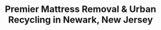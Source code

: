 ---
layout: location.njk
title: "Premier Mattress Removal & Urban Recycling in Newark, New Jersey"
metaDescription: "Premier mattress removal and urban recycling in Newark, NJ. Next-day pickup serving New Jersey's largest city from Ironbound district to University Heights with specialized metropolitan transportation hub service."
permalink: /mattress-removal/new-jersey/newark/
state: "New Jersey"
stateSlug: "new-jersey"
city: "Newark"
citySlug: "newark"
zip: "07102"
latitude: 40.7357
longitude: -74.1724
tier: 1
population: 311549
businessLicense: "NJ-NK-2025-001"
pricing:
  oneItem: 125
  twoItems: 155
  threeItems: 180
  isPopular: twoItems
serviceArea: "Newark, New Jersey including downtown business district, Ironbound neighborhood, University Heights, and Newark Liberty International Airport area"
neighborhoods: [
  {
    "name": "Downtown Newark",
    "zipCodes": ["07102", "07101"]
  },
  {
    "name": "Ironbound District",
    "zipCodes": ["07105"]
  },
  {
    "name": "University Heights",
    "zipCodes": ["07102"]
  },
  {
    "name": "North Ward",
    "zipCodes": ["07104"]
  },
  {
    "name": "East Ward",
    "zipCodes": ["07105"]
  },
  {
    "name": "South Ward",
    "zipCodes": ["07103"]
  },
  {
    "name": "West Ward",
    "zipCodes": ["07103"]
  },
  {
    "name": "Central Ward",
    "zipCodes": ["07102"]
  },
  {
    "name": "Newark Liberty Airport Area",
    "zipCodes": ["07114"]
  },
  {
    "name": "Forest Hill",
    "zipCodes": ["07104"]
  },
  {
    "name": "Vailsburg",
    "zipCodes": ["07106"]
  },
  {
    "name": "Weequahic",
    "zipCodes": ["07112"]
  },
  {
    "name": "Branch Brook Park Area",
    "zipCodes": ["07104"]
  },
  {
    "name": "Port Newark Industrial",
    "zipCodes": ["07114"]
  }
]
zipCodes:
  - "07101"
  - "07102"
  - "07103"
  - "07104"
  - "07105"
  - "07106"
  - "07107"
  - "07108"
  - "07112"
  - "07114"
recyclingPartners:
  - "Waste Management Essex County"
  - "ECUA Essex County Utilities Authority"
  - "New Jersey Department of Environmental Protection Licensed Facilities"
  - "Regional Recycling Centers"
nearbyCities:
  - name: "Jersey City"
    slug: "jersey-city"
    distance: 8
    isSuburb: false
  - name: "East Orange"
    slug: "east-orange"
    distance: 5
    isSuburb: true
  - name: "Edison"
    slug: "edison"
    distance: 12
    isSuburb: true
  - name: "Elizabeth"
    slug: "elizabeth"
    distance: 8
    isSuburb: true
  - name: "Middletown"
    slug: "middletown"
    distance: 25
    isSuburb: true
  - name: "Woodbridge"
    slug: "woodbridge"
    distance: 15
    isSuburb: true
reviews:
  count: 542
  featured:
    - text: "Man, these guys saved my butt! Had to get rid of 20 mattresses from our hotel during a rushed renovation. Airport area is crazy with all the logistics, but they handled it like pros. Didn't miss a beat and kept our business running smooth."
      author: "Tony M."
      neighborhood: "Newark Liberty Airport Area"
    - text: "Quick pickup in the Ironbound when my tenants moved out. Good price, showed up when they said they would. Can't ask for more than that."
      author: "Carlos"
      neighborhood: "Ironbound District"
    - text: "We're moving to a bigger place and needed our old mattresses gone ASAP from our high-rise downtown. These folks get how crazy busy Newark can be - they worked around our schedule and made it super easy. Honestly didn't expect it to go that smoothly!"
      author: "Patricia J."
      neighborhood: "University Heights"
faqs:
  - question: "How quickly can you remove mattresses in Newark?"
    answer: "Next-day service throughout Newark and surrounding Essex County area. We coordinate around airport schedules, port operations, corporate relocations, and the complex logistics of New Jersey's largest metropolitan city."
  - question: "Do you serve all Newark neighborhoods and districts?"
    answer: "Complete service from downtown business district to Ironbound neighborhood, University Heights to Newark Airport area, Port Newark industrial zones to residential wards - professional coverage across all ZIP codes."
  - question: "What's included in your $125 mattress pickup service?"
    answer: "Full professional service: pickup from any location, loading, transport, and certified recycling. No additional charges for airport area coordination, port district access, or high-rise building navigation."
  - question: "How does your service compare to municipal bulk pickup?"
    answer: "Municipal collection requires advance coordination with Essex County Utilities Authority schedules. We provide major metropolitan-focused service that works with your timeline and understands the complex logistics of New Jersey's transportation hub city."
  - question: "Can you handle corporate, hospitality, and airport-related mattress needs?"
    answer: "Absolutely. We specialize in major metropolitan logistics - from airport hotel properties to corporate relocations, downtown high-rises to port district facilities, coordinating around the transportation and business demands unique to Newark's role as a regional hub."
  - question: "Do you provide environmentally responsible mattress disposal?"
    answer: "We prioritize certified recycling partnerships supporting New Jersey's environmental goals. Our specialized processing maximizes material recovery while meeting the high sustainability standards expected in major metropolitan markets."
  - question: "Are you licensed for mattress removal throughout Essex County?"
    answer: "Fully licensed and compliant with New Jersey environmental regulations and local requirements, with complete documentation for all residential, commercial, and institutional disposals."
  - question: "Can you accommodate Newark's complex urban and transportation hub needs?"
    answer: "Our expertise includes airport logistics, port operations, corporate facility coordination, and the urban density patterns that define life in New Jersey's largest and most connected metropolitan city."

pageContent:
  heroDescription: "Professional mattress removal throughout Newark starting at just $125. We serve all of New Jersey's largest city, from the bustling downtown business district to the vibrant Ironbound neighborhood and Newark Airport area. Trusted eco-friendly service with over 1 million mattresses recycled nationwide."
  aboutService: "Our professional mattress removal service specializes in Newark's unique urban environment, serving 311,549 residents across diverse neighborhoods from the Ironbound district to University Heights. We provide expert mattress disposal and recycling tailored to Newark's role as a major business center, international airport gateway, and transportation hub. Our eco-friendly mattress recycling network has diverted over 1 million mattresses from landfills nationwide, delivering the reliable service Newark's businesses and residents depend on. We handle complex mattress removal for Newark Airport hotels during renovations, corporate facility relocations downtown, and high-rise apartment buildings throughout the city. The dense urban environment requires specialized coordination - from navigating tight building access to working around busy metropolitan schedules - which our experienced teams manage daily. Port Newark's industrial operations and corporate office complexes rely on our commercial mattress disposal services for their facility needs. While municipal collection through ECUA handles basic residential pickup, it can't match our rapid response times for airport hotel turnovers, corporate moves, or urgent urban residential needs. Our certified mattress removal service delivers the metropolitan-grade pickup and eco-friendly recycling that Newark's fast-paced business environment demands."
  serviceAreasIntro: "From downtown business district to diverse neighborhoods throughout New Jersey's largest metropolitan city:"
  regulationsCompliance: "Newark mattress disposal operates through Essex County Utilities Authority (ECUA) and Waste Management Essex County systems, with regional facilities serving New Jersey's most populous city. Standard municipal collection requires advance scheduling through ECUA that can't accommodate the rapid timing needs of airport hotel turnovers, corporate relocations, or high-density residential buildings. Essex County regulations mandate proper disposal documentation, while New Jersey Department of Environmental Protection oversees statewide waste management compliance standards. Unlike standard pickup, mattress disposal involves specialized handling that municipal services struggle to coordinate within Newark's complex urban logistics and transportation hub demands. Why choose our mattress removal service? We eliminate municipal coordination delays by providing door-to-door mattress pickup with certified recycling that works around your timeline, whether managing airport hotel renovations, corporate facility relocations, or urban residential needs. Our licensed operation handles all regulatory compliance while delivering eco-friendly mattress recycling convenience that Newark's fast-paced metropolitan environment requires. Whether coordinating around Newark Airport operations, Port Newark logistics, or downtown business district schedules, we provide compliant mattress recycling that matches New Jersey's largest city's operational pace."
  environmentalImpact: "Our professional mattress recycling service supports Newark's position as New Jersey's environmental and economic leader, providing sustainable disposal solutions that match the city's metropolitan standards. Our nationwide mattress recycling network has successfully diverted over 1 million mattresses from landfills, demonstrating environmental impact that aligns with New Jersey's sustainability goals and Newark's commitment to urban environmental responsibility. Certified recycling partnerships divert approximately 80% of mattress materials from Essex County's waste system, supporting state environmental objectives while meeting the high sustainability expectations of corporate facilities, airport operations, and environmentally conscious urban residents. Steel springs from Newark apartments and business facilities become construction materials through specialized processing, while foam components support regional manufacturing without adding to urban waste infrastructure burdens. This approach reflects Newark's character as New Jersey's business and transportation leader - environmental stewardship that meets the standards major corporations and metropolitan institutions expect from service providers. Documented recycling processes provide environmental compliance that airport facilities, corporate headquarters, and municipal developments require, supporting sustainable practices that help Newark maintain its role as New Jersey's premier metropolitan center."
  howItWorksScheduling: "Next-day appointments throughout Newark and greater Essex County area. We coordinate around airport operations, port logistics, corporate schedules, and urban density challenges with professional metropolitan city service standards."
  howItWorksService: "Licensed team handles mattress removal using professional equipment suitable for high-rise buildings, airport facilities, port operations, and dense urban environments throughout New Jersey's largest metropolitan city."
  howItWorksDisposal: "Mattresses are transported to certified recycling facilities supporting New Jersey's environmental goals and Newark's commitment to sustainable urban development as the state's largest and most connected city."
  sidebarStats:
    mattressesRemoved: "8,934"
---